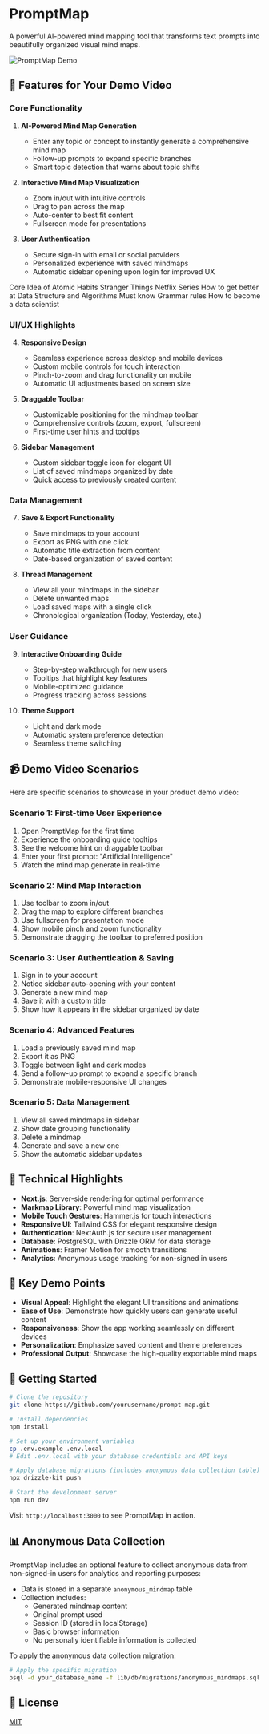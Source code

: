 # PromptMap

A powerful AI-powered mind mapping tool that transforms text prompts into beautifully organized visual mind maps.

![PromptMap Demo](https://example.com/promptmap-demo.gif)

## 🌟 Features for Your Demo Video

### Core Functionality

1. **AI-Powered Mind Map Generation**
   - Enter any topic or concept to instantly generate a comprehensive mind map
   - Follow-up prompts to expand specific branches
   - Smart topic detection that warns about topic shifts

2. **Interactive Mind Map Visualization**
   - Zoom in/out with intuitive controls
   - Drag to pan across the map
   - Auto-center to best fit content
   - Fullscreen mode for presentations

3. **User Authentication**
   - Secure sign-in with email or social providers
   - Personalized experience with saved mindmaps
   - Automatic sidebar opening upon login for improved UX

Core Idea of Atomic Habits
Stranger Things Netflix Series
How to get better at Data Structure and Algorithms
Must know Grammar rules
How to become a data scientist

### UI/UX Highlights

4. **Responsive Design**
   - Seamless experience across desktop and mobile devices
   - Custom mobile controls for touch interaction
   - Pinch-to-zoom and drag functionality on mobile
   - Automatic UI adjustments based on screen size

5. **Draggable Toolbar**
   - Customizable positioning for the mindmap toolbar
   - Comprehensive controls (zoom, export, fullscreen)
   - First-time user hints and tooltips

6. **Sidebar Management**
   - Custom sidebar toggle icon for elegant UI
   - List of saved mindmaps organized by date
   - Quick access to previously created content

### Data Management

7. **Save & Export Functionality**
   - Save mindmaps to your account
   - Export as PNG with one click
   - Automatic title extraction from content
   - Date-based organization of saved content

8. **Thread Management**
   - View all your mindmaps in the sidebar
   - Delete unwanted maps
   - Load saved maps with a single click
   - Chronological organization (Today, Yesterday, etc.)

### User Guidance

9. **Interactive Onboarding Guide**
   - Step-by-step walkthrough for new users
   - Tooltips that highlight key features
   - Mobile-optimized guidance
   - Progress tracking across sessions

10. **Theme Support**
    - Light and dark mode
    - Automatic system preference detection
    - Seamless theme switching

## 📹 Demo Video Scenarios

Here are specific scenarios to showcase in your product demo video:

### Scenario 1: First-time User Experience
1. Open PromptMap for the first time
2. Experience the onboarding guide tooltips
3. See the welcome hint on draggable toolbar
4. Enter your first prompt: "Artificial Intelligence"
5. Watch the mind map generate in real-time

### Scenario 2: Mind Map Interaction
1. Use toolbar to zoom in/out
2. Drag the map to explore different branches
3. Use fullscreen for presentation mode
4. Show mobile pinch and zoom functionality
5. Demonstrate dragging the toolbar to preferred position

### Scenario 3: User Authentication & Saving
1. Sign in to your account
2. Notice sidebar auto-opening with your content
3. Generate a new mind map
4. Save it with a custom title
5. Show how it appears in the sidebar organized by date

### Scenario 4: Advanced Features
1. Load a previously saved mind map
2. Export it as PNG
3. Toggle between light and dark modes
4. Send a follow-up prompt to expand a specific branch
5. Demonstrate mobile-responsive UI changes

### Scenario 5: Data Management
1. View all saved mindmaps in sidebar
2. Show date grouping functionality
3. Delete a mindmap
4. Generate and save a new one
5. Show the automatic sidebar updates

## 🚀 Technical Highlights

- **Next.js**: Server-side rendering for optimal performance
- **Markmap Library**: Powerful mind map visualization
- **Mobile Touch Gestures**: Hammer.js for touch interactions
- **Responsive UI**: Tailwind CSS for elegant responsive design
- **Authentication**: NextAuth.js for secure user management
- **Database**: PostgreSQL with Drizzle ORM for data storage
- **Animations**: Framer Motion for smooth transitions
- **Analytics**: Anonymous usage tracking for non-signed in users

## 🎯 Key Demo Points

- **Visual Appeal**: Highlight the elegant UI transitions and animations
- **Ease of Use**: Demonstrate how quickly users can generate useful content
- **Responsiveness**: Show the app working seamlessly on different devices
- **Personalization**: Emphasize saved content and theme preferences
- **Professional Output**: Showcase the high-quality exportable mind maps

## 🤝 Getting Started

```bash
# Clone the repository
git clone https://github.com/yourusername/prompt-map.git

# Install dependencies
npm install

# Set up your environment variables
cp .env.example .env.local
# Edit .env.local with your database credentials and API keys

# Apply database migrations (includes anonymous data collection table)
npx drizzle-kit push

# Start the development server
npm run dev
```

Visit `http://localhost:3000` to see PromptMap in action.

## 📊 Anonymous Data Collection

PromptMap includes an optional feature to collect anonymous data from non-signed-in users for analytics and reporting purposes:

- Data is stored in a separate `anonymous_mindmap` table
- Collection includes:
  - Generated mindmap content
  - Original prompt used
  - Session ID (stored in localStorage)
  - Basic browser information
  - No personally identifiable information is collected
  
To apply the anonymous data collection migration:

```bash
# Apply the specific migration
psql -d your_database_name -f lib/db/migrations/anonymous_mindmaps.sql
```

## 📄 License

[MIT](LICENSE)
